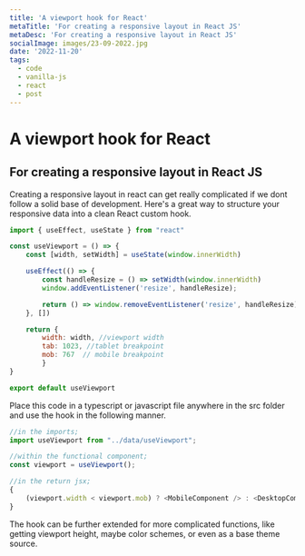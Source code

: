 ```yaml
---
title: 'A viewport hook for React'
metaTitle: 'For creating a responsive layout in React JS'
metaDesc: 'For creating a responsive layout in React JS'
socialImage: images/23-09-2022.jpg
date: '2022-11-20'
tags:
  - code
  - vanilla-js
  - react
  - post
---
```

# A viewport hook for React
## For creating a responsive layout in React JS
Creating a responsive layout in react can get really complicated if we dont follow a solid base of development. Here's a great way to structure your responsive data into a clean React custom hook.
```js
import { useEffect, useState } from "react"

const useViewport = () => {
    const [width, setWidth] = useState(window.innerWidth)

    useEffect(() => {
        const handleResize = () => setWidth(window.innerWidth)
        window.addEventListener('resize', handleResize);

        return () => window.removeEventListener('resize', handleResize)
    }, [])

    return { 
        width: width, //viewport width
        tab: 1023, //tablet breakpoint
        mob: 767  // mobile breakpoint
        }
}

export default useViewport
```

Place this code in a typescript or javascript file anywhere in the src folder and use the hook in the following manner.

```js
//in the imports;
import useViewport from "../data/useViewport";

//within the functional component;
const viewport = useViewport();

//in the return jsx;
{
    (viewport.width < viewport.mob) ? <MobileComponent /> : <DesktopComponent />
}
```

The hook can be further extended for more complicated functions, like getting viewport height, maybe color schemes, or even as a base theme source. 